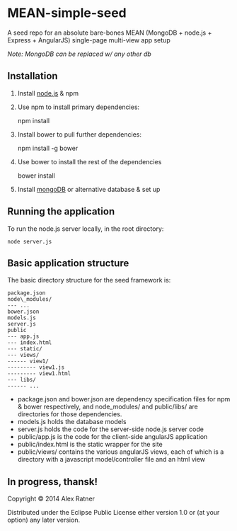 # MEAN-simple-seed

A seed repo for an absolute bare-bones MEAN (MongoDB + node.js + Express + AngularJS) single-page multi-view app setup

*Note: MongoDB can be replaced w/ any other db*

## Installation

1. Install [node.js](http://nodejs.org/) & npm
2. Use npm to install primary dependencies:

    npm install

3. Install bower to pull further dependencies:

    npm install -g bower

4. Use bower to install the rest of the dependencies

    bower install

5. Install [mongoDB](http://www.mongodb.com/) or alternative database & set up

## Running the application

To run the node.js server locally, in the root directory:

    node server.js

## Basic application structure

The basic directory structure for the seed framework is:

    package.json
    node\_modules/
    --- ...
    bower.json
    models.js
    server.js
    public
    --- app.js
    --- index.html
    --- static/
    --- views/
    ------ view1/
    --------- view1.js
    --------- view1.html
    --- libs/
    ------ ...

+ package.json and bower.json are dependency specification files for npm & bower respectively, and node\_modules/ and public/libs/ are directories for those dependencies.
+ models.js holds the database models
+ server.js holds the code for the server-side node.js server code
+ public/app.js is the code for the client-side angularJS application
+ public/index.html is the static wrapper for the site
+ public/views/ contains the various angularJS views, each of which is a directory with a javascript model/controller file and an html view

## In progress, thansk!

Copyright © 2014 Alex Ratner

Distributed under the Eclipse Public License either version 1.0 or (at
your option) any later version.
